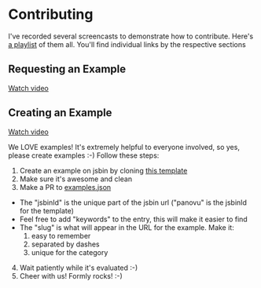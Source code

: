 # Contributing

I've recorded several screencasts to demonstrate how to contribute.
Here's [a playlist](https://www.youtube.com/playlist?list=PLV5CVI1eNcJi7lVVIuNyRhEuck1Z007BH) of them all. You'll find
individual links by the respective sections

## Requesting an Example

[Watch video](https://youtu.be/lu-c5C1t4Sk?list=PLV5CVI1eNcJi7lVVIuNyRhEuck1Z007BH)

## Creating an Example

[Watch video](https://youtu.be/4dsXXTPET4A?list=PLV5CVI1eNcJi7lVVIuNyRhEuck1Z007BH)

We LOVE examples! It's extremely helpful to everyone involved, so yes, please create examples :-) Follow these steps:

1. Create an example on jsbin by cloning [this template](http://jsbin.com/panovu/edit)
2. Make sure it's awesome and clean
3. Make a PR to [examples.json](https://github.com/formly-js/angular-formly-website/edit/master/examples.json)
  - The "jsbinId" is the unique part of the jsbin url ("panovu" is the jsbinId for the template)
  - Feel free to add "keywords" to the entry, this will make it easier to find
  - The "slug" is what will appear in the URL for the example. Make it:
    1) easy to remember
    2) separated by dashes
    3) unique for the category
4. Wait patiently while it's evaluated :-)
5. Cheer with us! Formly rocks! :-)

